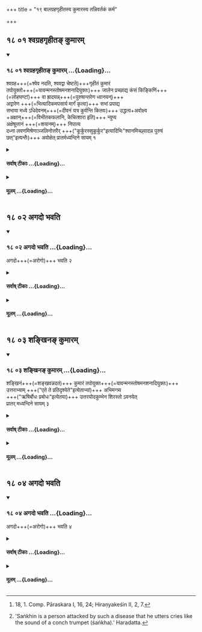 +++
title = "१९ बालग्रहगृहीतस्य कुमारस्य तन्निवर्तकं कर्म"

+++


## १८ ०१ श्वग्रहगृहीतङ् कुमारम्

<div class="js_include" includetitle="true" newlevelforh1="3" unfilled url="/vedAH_yajuH/taittirIyam/sUtram/ApastambaH/gRhyam/sUtra-pAThaH/vishvAsa-prastutiH/19_bAlagrahagRhItasya_kumArasya_tannivartakaM_karma/18_01_shvagrahagRhIta~N_kumAram.md">
<details open><summary><h3>१८ ०१ श्वग्रहगृहीतङ् कुमारम् ...{Loading}...</h3></summary>

श्वग्रह+++(=श्वेव नदति, श्ववद्वा चेष्टते)+++गृहीतं कुमारं  
तपोयुक्तो+++(=यावन्मनस्तोषमनशनादियुक्तः)+++ जालेन प्रच्छाद्य कंसं किङ्किणिं+++(=लोहघण्टां)+++ वा ह्रादयन्न्+++(=पुरुषान्तरेण ध्वानयन्)+++  
अद्वारेण +++(=भित्यादिकमपसार्य मार्गं कृत्वा)+++ सभां प्रपाद्य  
सभाया मध्ये ऽधिदेवनम्+++(=दीवनं यत्र कुर्वन्ति कितवः)+++ उद्धत्य+अवोक्ष्य  
+अक्षान्+++(=विभीतकफलानि, केचित्शारा इति)+++ न्युप्य  
अक्षेषूत्तानं +++(=शयानम्)+++ निपात्य  
दध्ना लवणमिश्रेणाञ्जलिनोत्तरैर् +++("कूर्कुरस्सुकूर्कुर"इत्यादिभिः"श्वानमिच्छ्वादन्न पुरुषं छत्"इत्यन्तैः)+++ अवोक्षेत् प्रातर्मध्यन्दिने सायम् १  

</details>
</div>
<div class="js_include collapsed" newlevelforh1="4" title="सर्वाष् टीकाः" unfilled url="/vedAH_yajuH/taittirIyam/sUtram/ApastambaH/gRhyam/sUtra-pAThaH/sarvASh_TIkAH/19_bAlagrahagRhItasya_kumArasya_tannivartakaM_karma/18_01_shvagrahagRhIta~N_kumAram.md">
<details><summary><h4>सर्वाष् टीकाः ...{Loading}...</h4></summary>
<details><summary>Oldenberg</summary>

1. [^1]  When a boy is attacked by the dog-demon (i.e. epilepsy), (the father or another performer of the ceremony), having devoted himself to austerities (such as fasting), covers him with a net. Then he causes a gong to be beaten or a bell to be rung, takes (the boy) by another way than the door into the gambling-hall, raises (the earth in the middle of the hall) at the place in which they gamble, sprinkles it (with water), casts the dice, lays (the boy) on his back on the dice, and besprinkles him with his joined hands with curds and salt, with the next (eleven) (formulas, II, 16, 1-11), in the morning, at noon, and at night.


[^1]:  18, 1. Comp. Pāraskara I, 16, 24; Hiraṇyakeśin II, 2, 7.
</details>
<details><summary>हरदत्त-प्रस्तावः</summary>

अथोत्तरेषां मन्त्राणां विनियोगमाह—
</details>
<details><summary>हरदत्तः</summary>

बहवो बालग्रहाः दिवसमाससमादिकाः ।
तत्र येन गृहीतः श्ववच्चेष्टते स **श्वग्रहः** ।
तेन **गृहीतं कुमारं**, पुल्लिङ्गनिर्देशात् कुमार्या न भवतीत्येके ।
**तपोयुक्तः** कर्ता पितेत्येके ।
यः कश्चिदित्यन्ये ।
तपो ब्रह्मचर्यादि ।
यावता तपसा सिद्धिं मन्यते तावत् कृत्वेत्यर्थः । **जालं** मत्स्यग्रहणं तेन **प्रच्छाद्य** ।
**कंसं** प्रसिद्धम् ।
**किङ्किणिः** घण्टाविशेषः ।
तयोरन्यतरं **ह्रादयन्** अन्यतरस्य ध्वनिं कारयन् केनचिदन्येन ।
स्वयं कुमारं गृहीत्वा **समां प्रपादयति अद्वारेण** छदीरपोह्य मार्गं कृत्वा तेनेत्यर्थः ।
किं तत् स्थानम्? सभा, तस्या मध्ये **ऽधिदेवनं स्थानं** यत्र कितवा दीव्यन्ति तं प्रदेशं **उद्धत्याद्भिरवोक्ष्य** तत्राक्षान्निवपति ।
अक्षाश्शाराः ।
विभीतका इत्यन्ये ।
तान् पृथु प्रथयित्वाप्वेनमुत्तानं **निपातयति ।** शाययति ।
ततो **दध्ना लवणमिश्रेणावोक्षेदञ्जलिना उत्तरैर्** मन्त्रैः "कूर्कुरस्सुकूर्कुर" इत्यादिभिः "श्वानमिच्छ्वादन्न पुरुषं छत्" इत्यन्तैः ।
प्रतिमन्त्रमवोक्षणम् ।
तत्रादितस्तिस्र ऋचः, ततो यजुषी द्वे "तत्सत्यं, विगृह्य बाहू" इति ततः पञ्चर्चो "विभ्रन्निष्कञ्चे"त्याद्याः, ततो यजुरेकं "श्वानम्" इति, एवमेकादशैते मन्त्राः ।
यावत् कर्म समाप्यते तावत् संसकिङ्कण्योरन्यतरस्य ह्रादनम् ।
एवमेतत्कर्म जालप्रच्छादनादवोक्षणान्तं त्रिसन्ध्यं कर्तव्यम् ॥१॥
</details>
<details><summary>सुदर्शनः</summary>

येन गृहीतः कुमारः श्वेव नदति, श्ववद्वा चेष्टते स श्वग्रहः ।
तेन गृहीतः **श्वग्रहगृहीतः** , पिशाचिशुना वा दष्टः ।
**तपोयुक्तः** यावन्मनस्तोषमनशनादियुक्तः पित्रादिः कर्ता ।
**जालं** मत्स्यग्रहणसाधनम् ।
**कंसं किङ्किणिम् ।**
लोहघण्टां **ह्रादयन्** पुरुषान्तरेण ध्वानयन् **अद्वारेण** कुड्याद्यपोह्य मार्गं कृत्वा ।
अधिदेवनं यत्र दीव्यन्ति कितवाः ।
अक्षान् विभीतकफलानि ।
केचित्—शारा इति ।
**उत्तरैर्मन्त्रैः** "कूर्कुरस्सुकूर्कुरः" इत्यादिभिर्यजुर्दशमैः ।
यद्वैकादशभिः ।
तस्मिन् पक्षे आदितस्तिस्र ऋचः ततः "तत्सत्यं यत्त्वेन्द्रः" विगृह्य बाहू इति द्वे ततो "बिभ्रन्निष्कम्" इति पञ्चर्चः ।
ततः "श्वानम्" इत्येकादशं यजुरेवेति विभागः ।
अवोक्षणं च सर्वेषां मन्त्राणामन्ते सकृदेव ।
केचित्—द्वष्टोपकारकत्वात् प्रतिमन्त्रमिति ।
एवमेतज्जालप्रच्छादनाद्यवोक्षणान्तं प्रातरादिषु त्रिषु पुण्याहविशेषेषु कर्तव्यम् ।
अवोक्षणपर्यन्तं च ह्रादनम् ॥१॥
</details>
</details>
</div>
<div class="js_include collapsed" newlevelforh1="4" title="मूलम्" unfilled url="/vedAH_yajuH/taittirIyam/sUtram/ApastambaH/gRhyam/sUtra-pAThaH/mUlam/19_bAlagrahagRhItasya_kumArasya_tannivartakaM_karma/18_01_shvagrahagRhIta~N_kumAram.md">
<details><summary><h4>मूलम् ...{Loading}...</h4></summary>

श्वग्रहगृहीतं कुमारं तपोयुक्तो जालेन प्रच्छाद्य कँसं किङ्किणिं वा ह्रादयन्नद्वारेण सभां प्रपाद्य सभाया मध्येऽधिदेवनमुद्धत्यावोक्ष्याक्षान्न्युप्याक्षेषूत्तानं निपात्य दध्ना लवणमिश्रेणाञ्जलिनोत्तरैरवोक्षेत्प्रातर्मध्यन्दिने सायम् ।

</details>
</div>

## १८ ०२ अगदो भवति

<div class="js_include" includetitle="true" newlevelforh1="3" unfilled url="/vedAH_yajuH/taittirIyam/sUtram/ApastambaH/gRhyam/sUtra-pAThaH/vishvAsa-prastutiH/19_bAlagrahagRhItasya_kumArasya_tannivartakaM_karma/18_02_agado_bhavati.md">
<details open><summary><h3>१८ ०२ अगदो भवति ...{Loading}...</h3></summary>

अगदो+++(=अरोगो)+++ भवति २

</details>
</div>
<div class="js_include collapsed" newlevelforh1="4" title="सर्वाष् टीकाः" unfilled url="/vedAH_yajuH/taittirIyam/sUtram/ApastambaH/gRhyam/sUtra-pAThaH/sarvASh_TIkAH/19_bAlagrahagRhItasya_kumArasya_tannivartakaM_karma/18_02_agado_bhavati.md">
<details><summary><h4>सर्वाष् टीकाः ...{Loading}...</h4></summary>
<details><summary>Oldenberg</summary>

2. Then he will get well.
</details>
<details><summary>हरदत्तः</summary>

**अगदः** अरोगः, रोगनिवृत्तिरस्य प्रयोजनमित्यर्थः ।
किं सिद्धं भवति? यदि भैषज्येन कुमारोऽगदः स्यात् न तत्रेदं कर्तव्यमिति ।
अन्यथा कुमार स्यास्मिन् रोगे पितुर्नैमित्तिकमिदमवश्यं कर्तव्यं विज्ञायेत गृहदाहेष्ट्यादिवत् । एवं ब्रुवतां दोषः यक्ष्मगृहीतामन्यां वेत्येतत्प्रकारान्तरेण रोगशान्तावपि कर्तव्यं स्यात् । तस्मादिदमन्यत् प्रयोजनम् ।
एवमेतस्मिन् कर्मणि त्रिषु कालेषु कृते कुमारोऽगदो भवति ।
यदि न भवति पुनरपि तपोयुक्तेन कर्तव्यमिति ॥२॥
</details>
<details><summary>सुदर्शनः</summary>

इह च "शङ्खिनम्" इत्यत्र फलवचनं, सर्वत्र श्रुतितोऽर्थतो वावगतस्य कामिनः कर्मोपदेशः सामर्थ्यात् फलसिद्ध्यवगमपर्यन्त इति प्रदर्शयितुम् ।
तेन "यक्ष्मगृहीताम्" (आप.गृ.९-१०.) इत्यादौ फलवचनाभावेऽप्युपदेशः काम्यसिद्धिपर्यन्त एव ।
केचित्— एवमेतस्मिन् कर्मणि त्रिसन्ध्यं कृते, अगदो भवति ।
यदि न भवति तदा पुनरप्येतत्कर्म कर्तव्यं, यावदगदो भवति ।
नैतत्, स्वाभिमताभ्यासबोधकशब्दाभावात् ॥२॥
</details>
</details>
</div>
<div class="js_include collapsed" newlevelforh1="4" title="मूलम्" unfilled url="/vedAH_yajuH/taittirIyam/sUtram/ApastambaH/gRhyam/sUtra-pAThaH/mUlam/19_bAlagrahagRhItasya_kumArasya_tannivartakaM_karma/18_02_agado_bhavati.md">
<details><summary><h4>मूलम् ...{Loading}...</h4></summary>

अगदो भवति।

</details>
</div>

## १८ ०३ शङ्खिनङ् कुमारम्

<div class="js_include" includetitle="true" newlevelforh1="3" unfilled url="/vedAH_yajuH/taittirIyam/sUtram/ApastambaH/gRhyam/sUtra-pAThaH/vishvAsa-prastutiH/19_bAlagrahagRhItasya_kumArasya_tannivartakaM_karma/18_03_shankhina~N_kumAram.md">
<details open><summary><h3>१८ ०३ शङ्खिनङ् कुमारम् ...{Loading}...</h3></summary>

शङ्खिनं+++(=शङ्खवन्नदतं)+++ कुमारं तपोयुक्त+++(=यावन्मनस्तोषमनशनादियुक्तः)+++  
उत्तराभ्याम् +++("एते ते प्रतिदृश्येते"इत्येताभ्यां)+++ अभिमन्त्र्य  
+++("ऋषिर्बोधः प्रबोधः"इत्येतया)+++ उत्तरयोदकुम्भेन शिरस्तो ऽवनयेत्  
प्रातर् मध्यन्दिने सायम् ३  

</details>
</div>
<div class="js_include collapsed" newlevelforh1="4" title="सर्वाष् टीकाः" unfilled url="/vedAH_yajuH/taittirIyam/sUtram/ApastambaH/gRhyam/sUtra-pAThaH/sarvASh_TIkAH/19_bAlagrahagRhItasya_kumArasya_tannivartakaM_karma/18_03_shankhina~N_kumAram.md">
<details><summary><h4>सर्वाष् टीकाः ...{Loading}...</h4></summary>
<details><summary>Oldenberg</summary>

3. [^2]  Over a boy who suffers from the 'Śaṅkha' disease, (the father, &c.) having devoted himself to austerities, should recite the next two (verses, II, 16, 12. 13), and should pour (water) on his head with a water-pot with the next (verse, II, 16, 14), in the morning, at noon, and at night.


[^2]:  'Saṅkhin is a person attacked by such a disease that he utters cries like the sound of a conch trumpet (śaṅkha).' Haradatta.
</details>
<details><summary>हरदत्तः</summary>

शङ्खो नाम ग्रहः कुमाराणां भयङ्करः, येन गृहीतः शङ्खवन्नदतीति ।
तेन गृहीतं **शङ्खिनमुत्तराभ्यां** एते ते प्रतिदृश्येते इत्येताभ्यामृग्भ्यां **अभिमन्त्र्य** तत उदकुंभेन **शिरस्तोऽवनयेत**, अभिषिञ्चेद् **उत्तरयर्चा** "ऋषिर्बोधः प्रबोध" इत्येतया
एवमेतदभिमन्त्रणादि त्रिषु कालेषु कर्तव्यम् ॥३॥
</details>
<details><summary>सुदर्शनः</summary>

शङ्खोऽपि ग्रहः; येन गृहीतः शङ्खवन्नदति तद्गृहीतश् **शङ्खी** ।
**उत्तराभ्यां** "एते ते प्रतिदृश्येते" इत्येताभ्यां **उत्तरया** "ऋषिर्बोधः प्रबोधः" इत्येतया **शिरस्तोऽवनयेत्** शिरस्यभिषिञ्चेत्, **उदकुम्भेन** त्रिसन्ध्यम् ॥३॥
</details>
</details>
</div>
<div class="js_include collapsed" newlevelforh1="4" title="मूलम्" unfilled url="/vedAH_yajuH/taittirIyam/sUtram/ApastambaH/gRhyam/sUtra-pAThaH/mUlam/19_bAlagrahagRhItasya_kumArasya_tannivartakaM_karma/18_03_shankhina~N_kumAram.md">
<details><summary><h4>मूलम् ...{Loading}...</h4></summary>

शङ्खिनं कुमारं तपोयुक्त उत्तराभ्यामभिमन्त्र्योत्तरयोदकुम्भेन शिरस्तोऽवनयेत्प्रातर्मध्यन्दिने सायम् ।

</details>
</div>

## १८ ०४ अगदो भवति

<div class="js_include" includetitle="true" newlevelforh1="3" unfilled url="/vedAH_yajuH/taittirIyam/sUtram/ApastambaH/gRhyam/sUtra-pAThaH/vishvAsa-prastutiH/19_bAlagrahagRhItasya_kumArasya_tannivartakaM_karma/18_04_agado_bhavati.md">
<details open><summary><h3>१८ ०४ अगदो भवति ...{Loading}...</h3></summary>

अगदो+++(=अरोगो)+++ भवति ४

</details>
</div>
<div class="js_include collapsed" newlevelforh1="4" title="सर्वाष् टीकाः" unfilled url="/vedAH_yajuH/taittirIyam/sUtram/ApastambaH/gRhyam/sUtra-pAThaH/sarvASh_TIkAH/19_bAlagrahagRhItasya_kumArasya_tannivartakaM_karma/18_04_agado_bhavati.md">
<details><summary><h4>सर्वाष् टीकाः ...{Loading}...</h4></summary>
<details><summary>Oldenberg</summary>

4. Then he will get well.
</details>
<details><summary>हरदत्तः</summary>

पूर्ववदस्य प्रयोजनम् ॥४॥
</details>
<details><summary>सुदर्शनः</summary>

उक्तार्थम् ॥४॥
</details>
</details>
</div>
<div class="js_include collapsed" newlevelforh1="4" title="मूलम्" unfilled url="/vedAH_yajuH/taittirIyam/sUtram/ApastambaH/gRhyam/sUtra-pAThaH/mUlam/19_bAlagrahagRhItasya_kumArasya_tannivartakaM_karma/18_04_agado_bhavati.md">
<details><summary><h4>मूलम् ...{Loading}...</h4></summary>

अगदो भवति।
</details>
</div>
